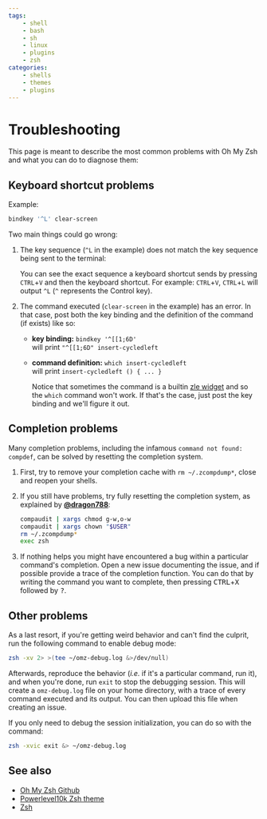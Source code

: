 ```yaml
---
tags:
    - shell
    - bash
    - sh
    - linux
    - plugins
    - zsh
categories:
    - shells
    - themes
    - plugins
---
```


# Troubleshooting

This page is meant to describe the most common problems with Oh My Zsh and what you can do to diagnose them:

## Keyboard shortcut problems

Example:

```sh
bindkey '^L' clear-screen
```

Two main things could go wrong:

1. The key sequence (`^L` in the example) does not match the key sequence being sent to the terminal:  

   You can see the exact sequence a keyboard shortcut sends by pressing `CTRL`+`V` and then the keyboard shortcut.
   For example: `CTRL`+`V`, `CTRL`+`L` will output `^L` (`^` represents the Control key).

2. The command executed (`clear-screen` in the example) has an error. In that case, post both the key binding and
    the definition of the command (if exists) like so:

   - **key binding:** `bindkey '^[[1;6D'`  
     will print `"^[[1;6D" insert-cycledleft`
   - **command definition:** `which insert-cycledleft`  
     will print `insert-cycledleft () { ... }`
  
     Notice that sometimes the command is a builtin [zle widget](https://zsh.sourceforge.net/Doc/Release/Zsh-Line-Editor.html) and so the `which` command won't work. If that's the case, just post the key binding and we'll figure it out.

## Completion problems

Many completion problems, including the infamous `command not found: compdef`, can be solved by resetting the completion system.

1. First, try to remove your completion cache with `rm ~/.zcompdump*`, close and reopen your shells.

2. If you still have problems, try fully resetting the completion system, as explained by
    [**@dragon788**](https://github.com/ohmyzsh/ohmyzsh/issues/630#issuecomment-70291622):

   ```zsh
   compaudit | xargs chmod g-w,o-w
   compaudit | xargs chown "$USER"
   rm ~/.zcompdump*
   exec zsh
   ```

3. If nothing helps you might have encountered a bug within a particular command's completion. Open a new issue documenting the issue, and if possible provide a trace of the completion function. You can do that by writing the command you want to complete, then pressing <kbd>CTRL</kbd>+<kbd>X</kbd> followed by <kbd>?</kbd>.

## Other problems

As a last resort, if you're getting weird behavior and can't find the culprit, run the following command to enable debug mode:

```sh
zsh -xv 2> >(tee ~/omz-debug.log &>/dev/null)
```

Afterwards, reproduce the behavior (_i.e._ if it's a particular command, run it), and when you're done, run `exit` to stop the debugging session. This will create a `omz-debug.log` file on your home directory, with a trace of every command executed and its output. You can then upload this file when creating an issue.

If you only need to debug the session initialization, you can do so with the command:

```sh
zsh -xvic exit &> ~/omz-debug.log
```

## See also

- [Oh My Zsh Github](https://github.com/ohmyzsh/ohmyzsh)
- [Powerlevel10k Zsh theme](../powerlevel10k.md)
- [Zsh](../zsh.md)
